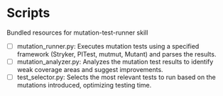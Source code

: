 # Scripts

Bundled resources for mutation-test-runner skill

- [ ] mutation_runner.py: Executes mutation tests using a specified framework (Stryker, PITest, mutmut, Mutant) and parses the results.
- [ ] mutation_analyzer.py: Analyzes the mutation test results to identify weak coverage areas and suggest improvements.
- [ ] test_selector.py: Selects the most relevant tests to run based on the mutations introduced, optimizing testing time.

